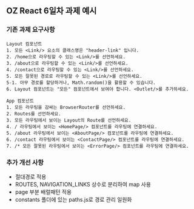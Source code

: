 ## OZ React 6일차 과제 예시

### 기존 과제 요구사항

```
Layout 컴포넌트
1. 모든 <Link/> 요소의 클래스명은 "header-link" 입니다.
2. /home으로 라우팅할 수 있는 <Link/>를 선언하세요.
3. /about으로 라우팅할 수 있는 <Link/>를 선언하세요.
4. /contact으로 라우팅할 수 있는 <Link/>를 선언하세요.
5. 모든 잘못된 경로로 라우팅할 수 있는 <Link/>를 선언하세요.
5-1. 아무 경로를 할당하거나, Math.random()을 활용할 수 있습니다.
6. Layout 컴포넌트는 "모든" 컴포넌트에서 보여야 합니다. <Outlet/>를 추가하세요.
```

```
App 컴포넌트
1. 모든 라우팅을 감싸는 BrowserRouter를 선언하세요.
2. Routes를 선언하세요.
3. 모든 라우팅에서 보이는 Layout의 Route를 선언하세요.
4. / 라우팅에서 보이는 <HomePage/> 컴포넌트를 라우팅에 연결하세요.
5. /about 라우팅에서 보이는 <AboutPage/> 컴포넌트를 라우팅에 연결하세요.
6. /contact 라우팅에서 보이는 <ContactPage/> 컴포넌트를 라우팅에 연결하세요.
7. /* 모든 잘못된 라우팅에서 보이는 <ErrorPage/> 컴포넌트를 라우팅에 연결하세요.
```

### 추가 개선 사항

- 절대경로 적용
- ROUTES, NAVIGATION_LINKS 상수로 분리하여 map 사용
- page 부분 배럴패턴 적용
- constants 폴더에 있는 paths.js로 경로 관리 일원화

